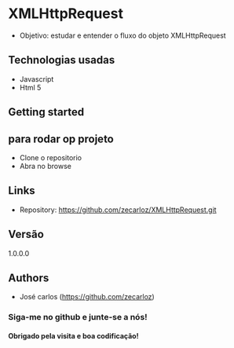 # XMLHttpRequest
* Objetivo: estudar e entender o fluxo do objeto XMLHttpRequest

## Technologias usadas

* Javascript
* Html 5


## Getting started

## para rodar op projeto
* Clone o repositorio 
* Abra no browse

## Links

- Repository: https://github.com/zecarloz/XMLHttpRequest.git

## Versão
1.0.0.0
## Authors
* José carlos (https://github.com/zecarloz)
###  Siga-me no github e junte-se a nós!
#### Obrigado pela visita e boa codificação!
